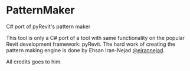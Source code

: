 # PatternMaker
C# port of pyRevit's pattern maker

This tool is only a C# port of a tool with same functionality on the popular Revit development framework: pyRevit. The hard work of creating the pattern making engine is done by Ehsan Iran-Nejad [@eirannejad](https://github.com/eirannejad).

All credits goes to him.
